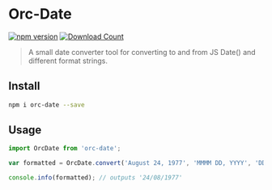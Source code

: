 # Orc-Date

[![npm version](https://badge.fury.io/js/orc-date.svg)](https://badge.fury.io/js/orc-date) 
[![Download Count](https://img.shields.io/npm/dm/orc-date.svg?style=flat)](http://www.npmjs.com/package/orc-date)


> A small date converter tool for converting to and from JS Date() and different format strings.

## Install

```bash
npm i orc-date --save
```

## Usage

```javascript
import OrcDate from 'orc-date';

var formatted = OrcDate.convert('August 24, 1977', 'MMMM DD, YYYY', 'DD/MM/YYYY');

console.info(formatted); // outputs '24/08/1977'
```
